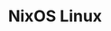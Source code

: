 ---
codehost: https://github.com/NixOS/nixpkgs
logohandle: nixos
sort: nixos
title: NixOS Linux
twitter: https://x.com/nixos_org
website: https://nixos.org/
---